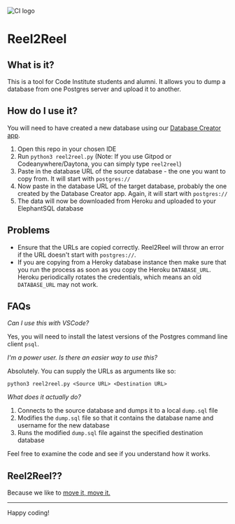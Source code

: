 ![CI logo](https://codeinstitute.s3.amazonaws.com/fullstack/ci_logo_small.png)

# Reel2Reel

## What is it?

This is a tool for Code Institute students and alumni. It allows you to dump a database from one Postgres server and upload it to another.

## How do I use it?

You will need to have created a new database using our [Database Creator app](https://dbs.ci-dbs.net).

1. Open this repo in your chosen IDE
2. Run `python3 reel2reel.py` (Note: If you use Gitpod or Codeanywhere/Daytona, you can simply type `reel2reel`)
3. Paste in the database URL of the source database - the one you want to copy from. It will start with `postgres://`
4. Now paste in the database URL of the target database, probably the one created by the Database Creator app. Again, it will start with `postgres://`
5. The data will now be downloaded from Heroku and uploaded to your ElephantSQL database

## Problems

- Ensure that the URLs are copied correctly. Reel2Reel will throw an error if the URL doesn't start with `postgres://`.
- If you are copying from a Heroky database instance then make sure that you run the process as soon as you copy the Heroku `DATABASE_URL`. Heroku periodically rotates the credentials, which means an old `DATABASE_URL` may not work.

## FAQs

*Can I use this with VSCode?*

Yes, you will need to install the latest versions of the Postgres command line client `psql`.

*I'm a power user. Is there an easier way to use this?*

Absolutely. You can supply the URLs as arguments like so:

`python3 reel2reel.py <Source URL> <Destination URL>`

*What does it actually do?*

1. Connects to the source database and dumps it to a local `dump.sql` file
2. Modifies the `dump.sql` file so that it contains the database name and username for the new database
3. Runs the modified `dump.sql` file against the specified destination database

Feel free to examine the code and see if you understand how it works.

## Reel2Reel??

Because we like to <a href="https://www.youtube.com/watch?v=vuo8kD5zF5I" target="_blank">move it, move it.</a>

---

Happy coding!

